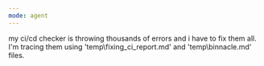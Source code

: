 ```yaml
---
mode: agent
---
```

my ci/cd checker is throwing thousands of errors and i have to fix them all.
I'm tracing them using 'temp\fixing_ci_report.md' and 'temp\binnacle.md' files.